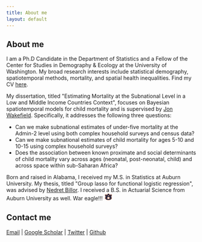 ```yaml
---
title: About me
layout: default
---
```


## About me
I am a Ph.D Candidate in the Department of Statistics and a Fellow of the Center for Studies in Demography & Ecology at the University of Washington. My broad research interests include statistical demography, spatiotemporal methods, mortality, and spatial health inequalities. Find my CV [here](./CV.pdf).

My dissertation, titled "Estimating Mortality at the Subnational Level in a Low and Middle Income Countries Context", focuses on Bayesian spatiotemporal models for child mortality and is supervised by [Jon Wakefield](https://faculty.washington.edu/jonno/). Specifically, it addresses the following three questions:
* Can we make subnational estimates of under-five mortality at the Admin-2 level using both complex household surveys and census data?
* Can we make subnational estimates of child mortality for ages 5-10 and 10-15 using complex household surveys?
* Does the association between known proximate and social determinants of child mortality vary across ages (neonatal, post-neonatal, child) and across space within sub-Saharan Africa?

Born and raised in Alabama, I received my M.S. in Statistics at Auburn University. My thesis, titled "Group lasso for functional logistic regression", was advised by [Nedret Billor](http://webhome.auburn.edu/~billone/). I received a B.S. in Actuarial Science from Auburn University as well. War eagle!!!  <img src="./AU.jpg" width="22">

## Contact me
[Email](mailto:jlg0003@uw.edu) | [Google Scholar](https://scholar.google.com/citations?user=a33WpAcAAAAJ&hl=en) | [Twitter](https://www.twitter.com/j_l_godwin) | [Github](https://github.com/jlgodwin)
